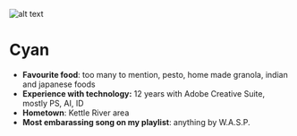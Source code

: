 ![alt text]()
# Cyan

* __Favourite food__: too many to mention, pesto, home made granola, indian and japanese foods
* __Experience with technology:__ 12 years with Adobe Creative Suite, mostly PS, AI, ID
* __Hometown__: Kettle River area
* __Most embarassing song on my playlist__: anything by W.A.S.P.
